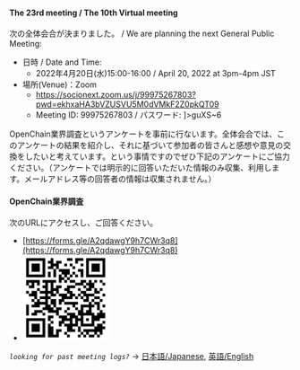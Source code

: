 #### The 23rd meeting / The 10th Virtual meeting

次の全体会合が決まりました。 / We are planning the next General Public Meeting:

- 日時 / Date and Time:
  - 2022年4月20日(水)15:00-16:00 /  April 20, 2022 at 3pm-4pm JST
- 場所(Venue)：Zoom
  - https://socionext.zoom.us/j/99975267803?pwd=ekhxaHA3bVZUSVU5M0dVMkF2Z0pkQT09
  - Meeting ID: 99975267803 / パスワード: ]>guXS~6

OpenChain業界調査というアンケートを事前に行ないます。全体会合では、このアンケートの結果を紹介し、それに基づいて参加者の皆さんと感想や意見の交換をしたいと考えています。という事情ですのでぜひ下記のアンケートにご協力ください。（アンケートでは明示的に回答いただいた情報のみ収集、利用します。メールアドレス等の回答者の情報は収集されません。）

#### OpenChain業界調査

次のURLにアクセスし、ご回答ください。
- [https://forms.gle/A2qdawgY9h7CWr3q8](https://forms.gle/A2qdawgY9h7CWr3q8)
- ![アンケートURL](questionnaireQR.png)

*`looking for past meeting logs?`* → [日本語/Japanese](https://openchain-project.github.io/OpenChain-JWG/meeting-minutes.html), [英語/English](https://openchain-project.github.io/OpenChain-JWG/meeting-minutes_en.html)  
